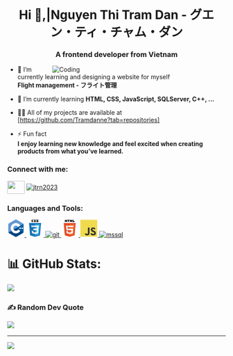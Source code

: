 <h1 align="center">Hi 👋,|Nguyen Thi Tram Dan - グエン・ティ・チャム・ダン</h1>
<h3 align="center">A frontend developer from Vietnam</h3>
<img align="right" alt="Coding" width="400" src="https://i.pinimg.com/736x/5e/94/51/5e945157c032272d37afad008acf8136.jpg">


- 🔭 I’m currently learning and designing a website for myself
  <br>**Flight management - フライト管理**

- 🌱 I’m currently learning **HTML, CSS, JavaScript, SQLServer, C++, ...**

- 👨‍💻 All of my projects are available at
    <Br> [https://github.com/Tramdanne?tab=repositories]

- ⚡ Fun fact
  <br> **I enjoy learning new knowledge and feel excited when creating products from what you’ve learned.**

<h3 align="left">Connect with me:</h3>
<p align="left">
<a href="https://www.facebook.com/profile.php?id=100015869462379" target="blank"><img align="center" src="https://raw.githubusercontent.com/rahuldkjain/github-profile-readme-generator/master/src/images/icons/Social/facebook.svg" alt="" height="30" width="40" /></a>
<a href="https://www.instagram.com/tdnt04/" target="blank"><img align="center" src="https://raw.githubusercontent.com/rahuldkjain/github-profile-readme-generator/master/src/images/icons/Social/instagram.svg" alt="jtrn2023" height="30" width="40" /></a>
</p>

<h3 align="left">Languages and Tools:</h3>
  <a href="https://www.w3schools.com/cpp/" target="_blank" rel="noreferrer">
    <img src="https://raw.githubusercontent.com/devicons/devicon/master/icons/cplusplus/cplusplus-original.svg" alt="cplusplus" width="40" height="40"/>
  </a>
  <a href="https://www.w3schools.com/css/" target="_blank" rel="noreferrer">
    <img src="https://raw.githubusercontent.com/devicons/devicon/master/icons/css3/css3-original-wordmark.svg" alt="css3" width="40" height="40"/>
  </a>
  <a href="https://git-scm.com/" target="_blank" rel="noreferrer">
    <img src="https://www.vectorlogo.zone/logos/git-scm/git-scm-icon.svg" alt="git" width="40" height="40"/>
  </a>
   <a href="https://www.w3.org/html/" target="_blank" rel="noreferrer">
    <img src="https://raw.githubusercontent.com/devicons/devicon/master/icons/html5/html5-original-wordmark.svg" alt="html5" width="40" height="40"/>
  </a>
<a href="https://developer.mozilla.org/en-US/docs/Web/JavaScript" target="_blank" rel="noreferrer">
    <img src="https://raw.githubusercontent.com/devicons/devicon/master/icons/javascript/javascript-original.svg" alt="javascript" width="40" height="40"/>
  </a>
    <a href="https://www.microsoft.com/en-us/sql-server" target="_blank" rel="noreferrer">
    <img src="https://www.svgrepo.com/show/303229/microsoft-sql-server-logo.svg" alt="mssql" width="40" height="40"/>
  </a>
 </p>

# 📊 GitHub Stats:
![](https://github-readme-stats.vercel.app/api/top-langs/?username=Tramdanne&theme=rose&hide_border=false&include_all_commits=true&count_private=false&layout=compact)

### ✍️ Random Dev Quote
![](https://quotes-github-readme.vercel.app/api?type=horizontal&theme=radical)

---
[![](https://visitcount.itsvg.in/api?id=Tramdanne&icon=0&color=0)](https://visitcount.itsvg.in)

<!-- Proudly created with GPRM ( https://gprm.itsvg.in ) -->
